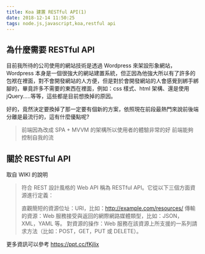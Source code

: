 ```yaml
---
title: Koa 建置 RESTful API(1)
date: 2018-12-14 11:50:25
tags: node.js,javascript,koa,restful api
---
```


## 為什麼需要 RESTful API

目前我所待的公司使用的網站技術是透過 Wordpress 來架設形象網站，Wordpress 本身是一個很強大的網站建置系統，但正因為他強大所以有了許多的包袱在裡面，對不會開發網站的人方便，但是對於會開發網站的人會感覺到綁手綁腳的，畢竟許多不需要的東西在裡面，例如：css 樣式、html 架構、還是使用 jQuery.....等等，這些都是目前想換掉的原因。

好的，竟然決定要換掉了那一定要有個新的方案，依照現在前段最熱門來說前後端分離是最流行的，這有什麼優點呢?

> 前端因為改成 SPA + MVVM 的架構所以使用者的體驗非常的好
> 前端能夠控制自我的流

## 關於 RESTful API

取自 WIKI 的說明

> 符合 REST 設計風格的 Web API 稱為 RESTful API。它從以下三個方面資源進行定義：
>
> 直觀簡短的資源位址：URI，比如：http://example.com/resources/
> 傳輸的資源：Web 服務接受與返回的網際網路媒體類型，比如：JSON，XML，YAML 等。
> 對資源的操作：Web 服務在該資源上所支援的一系列請求方法（比如：POST，GET，PUT 或 DELETE）。

更多資訊可以參考 https://ppt.cc/fKjlix

